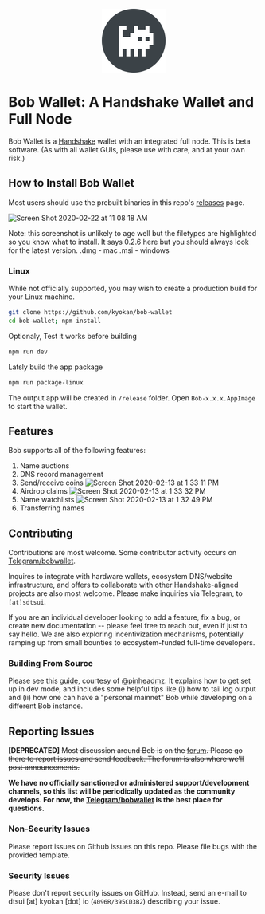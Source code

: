<p align="center"><img src="./resources/icons/128x128.png"></p>

# Bob Wallet: A Handshake Wallet and Full Node

Bob Wallet is a [Handshake](https://handshake.org) wallet with an integrated full node.
This is beta software.
(As with all wallet GUIs, please use with care, and at your own risk.)

## How to Install Bob Wallet

Most users should use the prebuilt binaries in this repo's [releases](https://github.com/kyokan/bob-wallet/releases) page.

![Screen Shot 2020-02-22 at 11 08 18 AM](https://user-images.githubusercontent.com/8230144/75097836-06f48480-5564-11ea-85db-64251184e7bf.png)

Note: this screenshot is unlikely to age well but the filetypes are highlighted so you know what to install. It says 0.2.6 here but you should always look for the latest version.
.dmg - mac
.msi - windows

### Linux

While not officially supported, you may wish to create a production build for your Linux machine.

```bash
git clone https://github.com/kyokan/bob-wallet
cd bob-wallet; npm install
```

Optionaly, Test it works before building

```bash
npm run dev
```

Latsly build the app package

```bash
npm run package-linux
``` 

The output app will be created in `/release` folder. Open `Bob-x.x.x.AppImage` to start the wallet.


## Features

Bob supports all of the following features:

1. Name auctions
2. DNS record management
3. Send/receive coins
![Screen Shot 2020-02-13 at 1 33 11 PM](https://user-images.githubusercontent.com/8230144/74480855-8a2c2100-4e66-11ea-9d29-63e474f47e23.png)
4. Airdrop claims
![Screen Shot 2020-02-13 at 1 33 32 PM](https://user-images.githubusercontent.com/8230144/74480849-87313080-4e66-11ea-8097-421592a9a55f.png)
5. Name watchlists
![Screen Shot 2020-02-13 at 1 32 49 PM](https://user-images.githubusercontent.com/8230144/74480856-8ac4b780-4e66-11ea-90c0-48c5444d0745.png)
6. Transferring names

## Contributing

Contributions are most welcome.  Some contributor activity occurs on [Telegram/bobwallet](https://t.me/bobwallet).

Inquires to integrate with hardware wallets, ecosystem DNS/website infrastructure, and offers to collaborate with other Handshake-aligned projects are also most welcome.  Please make inquiries via Telegram, to `[at]sdtsui`.

If you are an individual developer looking to add a feature, fix a bug, or create new documentation -- please feel free to reach out, even if just to say hello.  We are also exploring incentivization mechanisms, potentially ramping up from small bounties to ecosystem-funded full-time developers.

### Building From Source

Please see this [guide](https://gist.github.com/pinheadmz/314aed5123d29cb89bfc6a7db9f4d02e), courtesy of [@pinheadmz](https://github.com/pinheadmz).  It explains how to get set up in dev mode, and includes some helpful tips like (i) how to tail log output and (ii) how one can have a "personal mainnet" Bob while developing on a different Bob instance.

## Reporting Issues

**[DEPRECATED]** ~~Most discussion around Bob is on the [forum](https://forum.kyokan.io). Please go there to report issues and send feedback. The forum is also where we'll post announcements.~~

**We have no officially sanctioned or administered support/development channels, so this list will be periodically updated as the community develops. For now, the [Telegram/bobwallet](https://t.me/bobwallet) is the best place for questions.**

### Non-Security Issues

Please report issues on Github issues on this repo. Please file bugs with the provided template.

### Security Issues

Please don't report security issues on GitHub. Instead, send an e-mail to dtsui [at] kyokan [dot] io (`4096R/395CD3B2`) describing your issue.
